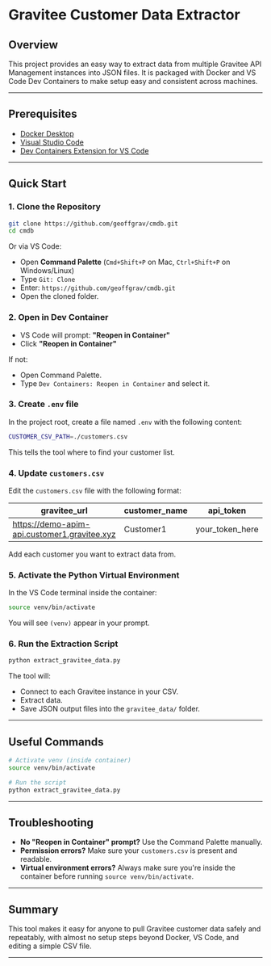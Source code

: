 # Gravitee Customer Data Extractor

## Overview
This project provides an easy way to extract data from multiple Gravitee API Management instances into JSON files. It is packaged with Docker and VS Code Dev Containers to make setup easy and consistent across machines.

---

## Prerequisites
- [Docker Desktop](https://www.docker.com/products/docker-desktop)
- [Visual Studio Code](https://code.visualstudio.com/)
- [Dev Containers Extension for VS Code](https://marketplace.visualstudio.com/items?itemName=ms-vscode-remote.remote-containers)

---

## Quick Start

### 1. Clone the Repository
```bash
git clone https://github.com/geoffgrav/cmdb.git
cd cmdb
```

Or via VS Code:
- Open **Command Palette** (`Cmd+Shift+P` on Mac, `Ctrl+Shift+P` on Windows/Linux)
- Type `Git: Clone`
- Enter: `https://github.com/geoffgrav/cmdb.git`
- Open the cloned folder.

### 2. Open in Dev Container
- VS Code will prompt: **"Reopen in Container"**
- Click **"Reopen in Container"**

If not:
- Open Command Palette.
- Type `Dev Containers: Reopen in Container` and select it.

### 3. Create `.env` file
In the project root, create a file named `.env` with the following content:

```bash
CUSTOMER_CSV_PATH=./customers.csv
```

This tells the tool where to find your customer list.

### 4. Update `customers.csv`
Edit the `customers.csv` file with the following format:

| gravitee_url | customer_name | api_token |
|--------------|---------------|-----------|
| https://demo-apim-api.customer1.gravitee.xyz | Customer1 | your_token_here |

Add each customer you want to extract data from.

### 5. Activate the Python Virtual Environment
In the VS Code terminal inside the container:
```bash
source venv/bin/activate
```
You will see `(venv)` appear in your prompt.

### 6. Run the Extraction Script
```bash
python extract_gravitee_data.py
```

The tool will:
- Connect to each Gravitee instance in your CSV.
- Extract data.
- Save JSON output files into the `gravitee_data/` folder.

---

## Useful Commands

```bash
# Activate venv (inside container)
source venv/bin/activate

# Run the script
python extract_gravitee_data.py
```

---

## Troubleshooting
- **No "Reopen in Container" prompt?** Use the Command Palette manually.
- **Permission errors?** Make sure your `customers.csv` is present and readable.
- **Virtual environment errors?** Always make sure you're inside the container before running `source venv/bin/activate`.

---

## Summary
This tool makes it easy for anyone to pull Gravitee customer data safely and repeatably, with almost no setup steps beyond Docker, VS Code, and editing a simple CSV file.

---



